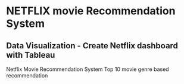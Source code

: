 # NETFLIX movie Recommendation System 
## Data Visualization - Create Netflix dashboard with Tableau
Netflix Movie Recommendation System
Top 10 movie genre based recommendation

